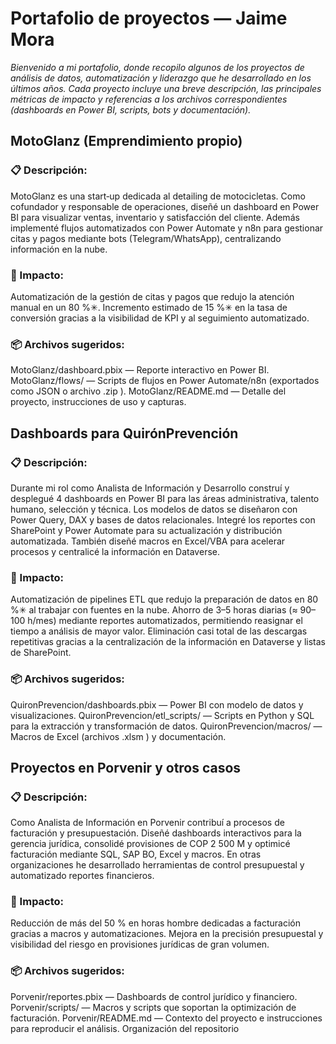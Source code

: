 # **Portafolio de proyectos — Jaime Mora**

_Bienvenido a mi portafolio, donde recopilo algunos de los proyectos de análisis de datos,
automatización y liderazgo que he desarrollado en los últimos años. Cada proyecto incluye una breve
descripción, las principales métricas de impacto y referencias a los archivos correspondientes
(dashboards en Power BI, scripts, bots y documentación)._

## MotoGlanz (Emprendimiento propio)

### :clipboard: Descripción: 
MotoGlanz es una start‑up dedicada al detailing de motocicletas. Como cofundador y
responsable de operaciones, diseñé un dashboard en Power BI para visualizar ventas, inventario y
satisfacción del cliente. Además implementé flujos automatizados con Power Automate y n8n para
gestionar citas y pagos mediante bots (Telegram/WhatsApp), centralizando información en la nube.

### :rocket: Impacto:
Automatización de la gestión de citas y pagos que redujo la atención manual en un 80 %✳.
Incremento estimado de 15 %✳ en la tasa de conversión gracias a la visibilidad de KPI y al
seguimiento automatizado.

### :package: Archivos sugeridos:
MotoGlanz/dashboard.pbix — Reporte interactivo en Power BI.
MotoGlanz/flows/ — Scripts de flujos en Power Automate/n8n (exportados como JSON o
archivo .zip ).
MotoGlanz/README.md — Detalle del proyecto, instrucciones de uso y capturas.

## Dashboards para QuirónPrevención

### :clipboard: Descripción: 

Durante mi rol como Analista de Información y Desarrollo construí y desplegué 4
dashboards en Power BI para las áreas administrativa, talento humano, selección y técnica. Los
modelos de datos se diseñaron con Power Query, DAX y bases de datos relacionales. Integré los
reportes con SharePoint y Power Automate para su actualización y distribución automatizada.
También diseñé macros en Excel/VBA para acelerar procesos y centralicé la información en Dataverse.

### :rocket: Impacto:

Automatización de pipelines ETL que redujo la preparación de datos en 80 %✳ al trabajar con
fuentes en la nube.
Ahorro de 3–5 horas diarias (≈ 90–100 h/mes) mediante reportes automatizados, permitiendo
reasignar el tiempo a análisis de mayor valor.
Eliminación casi total de las descargas repetitivas gracias a la centralización de la información en
Dataverse y listas de SharePoint.

### :package: Archivos sugeridos:
QuironPrevencion/dashboards.pbix — Power BI con modelo de datos y visualizaciones.
QuironPrevencion/etl_scripts/ — Scripts en Python y SQL para la extracción y
transformación de datos.
QuironPrevencion/macros/ — Macros de Excel (archivos .xlsm ) y documentación.

## Proyectos en Porvenir y otros casos

### :clipboard: Descripción: 

Como Analista de Información en Porvenir contribuí a procesos de facturación y
presupuestación. Diseñé dashboards interactivos para la gerencia jurídica, consolidé provisiones de
COP 2 500 M y optimicé facturación mediante SQL, SAP BO, Excel y macros. En otras organizaciones he
desarrollado herramientas de control presupuestal y automatizado reportes financieros.

### :rocket: Impacto:

Reducción de más del 50 % en horas hombre dedicadas a facturación gracias a macros y
automatizaciones.
Mejora en la precisión presupuestal y visibilidad del riesgo en provisiones jurídicas de gran
volumen.

### :package: Archivos sugeridos:

Porvenir/reportes.pbix — Dashboards de control jurídico y financiero.
Porvenir/scripts/ — Macros y scripts que soportan la optimización de facturación.
Porvenir/README.md — Contexto del proyecto e instrucciones para reproducir el análisis.
Organización del repositorio

